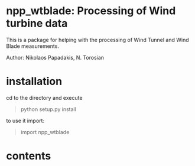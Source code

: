 # npp_wtblade: Processing of Wind turbine data 

This is a package for helping with the processing of Wind Tunnel and Wind Blade measurements. 

Author: Nikolaos Papadakis, N. Torosian




# installation

cd to the directory and execute

> python setup.py install

to use it import:

> import npp_wtblade

# contents

